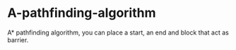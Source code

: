 # A-pathfinding-algorithm

A* pathfinding algorithm, you can place a start, an end and block that act as barrier.
